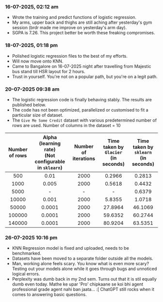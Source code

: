 ### 16-07-2025, 02:12 am 
* Wrote the training and predict functions of logistic regression.
* My arms, upper back and thighs are still aching after yesterday's gym session (brdr made me improve on yesterday's arm day).
* SGPA is 7.26. This project better be worth these freaking compromises.

### 18-07-2025, 01:18 pm
* Polished logistic regression files to the best of my efforts.
* Will now move onto KNN.
* Came to Bangalore on 16-07-2025 night after travelling from Majestic bus stand till HSR layout for 2 hours. 
* Trust in yourself. You're not on a popular path, but you're on a legit path.

### 20-07-2025 09:38 am
* The logistic regression code is finally behaving stably. The results are published below.
* The code has not been optimized, parallelized or customised to fit a particular size of dataset.
* The `Give Me Some Credit` dataset with various predetermined number of rows are used. Number of columns in the dataset = 10

| Number of rows | Alpha (learning rate)<br>(Not configurable in `sklearn`) | Number of iterations | Time taken by `Glacier`<br>(in seconds) | Time taken by `sklearn`<br>(in seconds) |
|:--------------:|:-----:|:--------------------:|:--------------------------------------------:|:--------------------------------------------:|
| 500 | 0.01 | 2000 | 0.2966 | 0.2813|
| 1000 | 0.005 | 2000 | 0.5618 | 0.4432 |
| 5000 | - | - | - | 0.6379 |
| 10000 | 0.001 | 2000 | 5.8355 | 1.0718 |
| 50000 | 0.0001 | 2000 | 27.8964 | 46.1069 |
| 100000 | 0.0001 | 2000 | 59.6352 | 60.2744 |
| 140000 | 0.0001 | 2000 | 80.9204 | 63.5351 |

### 26-07-2025 10:16 pm
* KNN Regression model is fixed and uploaded, needs to be benchmarked.
* Datasets have been moved to a separate folder outside all the models.
* Man, working alone feels scary. You know what is even more scary? Testing out your models alone while it goes through bugs and unnoticed logical errors.
* Perplexity was dumb back in my 2nd sem. Turns out that it is stil equally dumb even today. Mathe ke upar 'Pro' chipkaane se koi bhi agent professional grade agent nahi ban jaata... :[ ChatGPT still rocks when it comes to answering basic questions.
